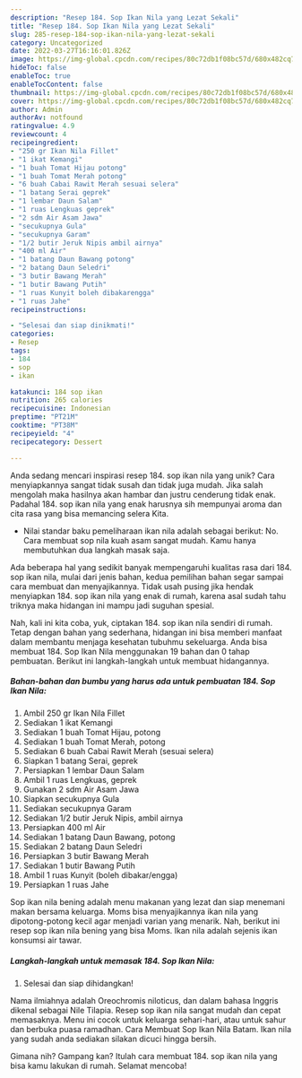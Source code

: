 ```yaml
---
description: "Resep 184. Sop Ikan Nila yang Lezat Sekali"
title: "Resep 184. Sop Ikan Nila yang Lezat Sekali"
slug: 285-resep-184-sop-ikan-nila-yang-lezat-sekali
category: Uncategorized
date: 2022-03-27T16:16:01.826Z
image: https://img-global.cpcdn.com/recipes/80c72db1f08bc57d/680x482cq70/184-sop-ikan-nila-foto-resep-utama.jpg
hideToc: false
enableToc: true
enableTocContent: false
thumbnail: https://img-global.cpcdn.com/recipes/80c72db1f08bc57d/680x482cq70/184-sop-ikan-nila-foto-resep-utama.jpg
cover: https://img-global.cpcdn.com/recipes/80c72db1f08bc57d/680x482cq70/184-sop-ikan-nila-foto-resep-utama.jpg
author: Admin
authorAv: notfound
ratingvalue: 4.9
reviewcount: 4
recipeingredient:
- "250 gr Ikan Nila Fillet"
- "1 ikat Kemangi"
- "1 buah Tomat Hijau potong"
- "1 buah Tomat Merah potong"
- "6 buah Cabai Rawit Merah sesuai selera"
- "1 batang Serai geprek"
- "1 lembar Daun Salam"
- "1 ruas Lengkuas geprek"
- "2 sdm Air Asam Jawa"
- "secukupnya Gula"
- "secukupnya Garam"
- "1/2 butir Jeruk Nipis ambil airnya"
- "400 ml Air"
- "1 batang Daun Bawang potong"
- "2 batang Daun Seledri"
- "3 butir Bawang Merah"
- "1 butir Bawang Putih"
- "1 ruas Kunyit boleh dibakarengga"
- "1 ruas Jahe"
recipeinstructions:

- "Selesai dan siap dinikmati!"
categories:
- Resep
tags:
- 184
- sop
- ikan

katakunci: 184 sop ikan 
nutrition: 265 calories
recipecuisine: Indonesian
preptime: "PT21M"
cooktime: "PT38M"
recipeyield: "4"
recipecategory: Dessert

---
```





Anda sedang mencari inspirasi resep 184. sop ikan nila yang unik? Cara menyiapkannya sangat tidak susah dan tidak juga mudah. Jika salah mengolah maka hasilnya akan hambar dan justru cenderung tidak enak. Padahal 184. sop ikan nila yang enak harusnya sih mempunyai aroma dan cita rasa yang bisa memancing selera Kita.





- Nilai standar baku pemeliharaan ikan nila adalah sebagai berikut: No. Cara membuat sop nila kuah asam sangat mudah. Kamu hanya membutuhkan dua langkah masak saja.

Ada beberapa hal yang sedikit banyak mempengaruhi kualitas rasa dari 184. sop ikan nila, mulai dari jenis bahan, kedua pemilihan bahan segar sampai cara membuat dan menyajikannya. Tidak usah pusing jika hendak menyiapkan 184. sop ikan nila yang enak di rumah, karena asal sudah tahu triknya maka hidangan ini mampu jadi suguhan spesial.






Nah, kali ini kita coba, yuk, ciptakan 184. sop ikan nila sendiri di rumah. Tetap dengan bahan yang sederhana, hidangan ini bisa memberi manfaat dalam membantu menjaga kesehatan tubuhmu sekeluarga. Anda bisa membuat 184. Sop Ikan Nila menggunakan 19 bahan dan 0 tahap pembuatan. Berikut ini langkah-langkah untuk membuat hidangannya.

<!--inarticleads1-->

##### Bahan-bahan dan bumbu yang harus ada untuk pembuatan 184. Sop Ikan Nila:

1. Ambil 250 gr Ikan Nila Fillet
1. Sediakan 1 ikat Kemangi
1. Sediakan 1 buah Tomat Hijau, potong
1. Sediakan 1 buah Tomat Merah, potong
1. Sediakan 6 buah Cabai Rawit Merah (sesuai selera)
1. Siapkan 1 batang Serai, geprek
1. Persiapkan 1 lembar Daun Salam
1. Ambil 1 ruas Lengkuas, geprek
1. Gunakan 2 sdm Air Asam Jawa
1. Siapkan secukupnya Gula
1. Sediakan secukupnya Garam
1. Sediakan 1/2 butir Jeruk Nipis, ambil airnya
1. Persiapkan 400 ml Air
1. Sediakan 1 batang Daun Bawang, potong
1. Sediakan 2 batang Daun Seledri
1. Persiapkan 3 butir Bawang Merah
1. Sediakan 1 butir Bawang Putih
1. Ambil 1 ruas Kunyit (boleh dibakar/engga)
1. Persiapkan 1 ruas Jahe


Sop ikan nila bening adalah menu makanan yang lezat dan siap menemani makan bersama keluarga. Moms bisa menyajikannya ikan nila yang dipotong-potong kecil agar menjadi varian yang menarik. Nah, berikut ini resep sop ikan nila bening yang bisa Moms. Ikan nila adalah sejenis ikan konsumsi air tawar. 

<!--inarticleads2-->

##### Langkah-langkah untuk memasak 184. Sop Ikan Nila:


1. Selesai dan siap dihidangkan!

Nama ilmiahnya adalah Oreochromis niloticus, dan dalam bahasa Inggris dikenal sebagai Nile Tilapia. Resep sop ikan nila sangat mudah dan cepat memasaknya. Menu ini cocok untuk keluarga sehari-hari, atau untuk sahur dan berbuka puasa ramadhan. Cara Membuat Sop Ikan Nila Batam. Ikan nila yang sudah anda sediakan silakan dicuci hingga bersih. 

Gimana nih? Gampang kan? Itulah cara membuat 184. sop ikan nila yang bisa kamu lakukan di rumah. Selamat mencoba!
